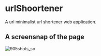 # urlShoortener
A url minimalist url shortener web application.

## A screensnap of the page
![905shots_so](https://github.com/Newton-Nganga/urlShoortener/assets/93589514/6eef0106-1e4a-40b4-8c3e-a8a960d3d8c7)
